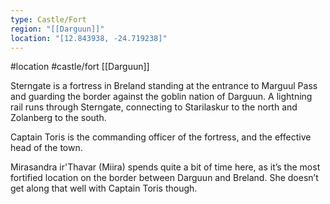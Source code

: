 ```yaml
---
type: Castle/Fort
region: "[[Darguun]]"
location: "[12.843938, -24.719238]"
---
```

 #location #castle/fort [[Darguun]]

Sterngate is a fortress in Breland standing at the entrance to Marguul Pass and guarding the border against the goblin nation of Darguun. A lightning rail runs through Sterngate, connecting to Starilaskur to the north and Zolanberg to the south.

Captain Toris is the commanding officer of the fortress, and the effective head of the town.

Mirasandra ir'Thavar (Miira) spends quite a bit of time here, as it’s the most fortified location on the border between Darguun and Breland. She doesn’t get along that well with Captain Toris though.
